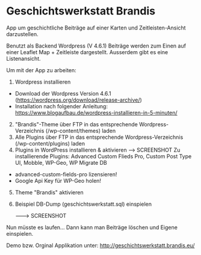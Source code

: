 # Geschichtswerkstatt Brandis
App um geschichtliche Beiträge auf einer Karten und Zeitleisten-Ansicht darzustellen.

Benutzt als Backend Wordpress (V 4.6.1)
Beiträge werden zum Einen auf einer Leaflet Map + Zeitleiste dargestellt.
Ausserdem gibt es eine Listenansicht.

Um mit der App zu arbeiten:

1. Wordpress installieren
  - Download der Wordpress Version 4.6.1 (https://wordpress.org/download/release-archive/)
  - Installation nach folgender Anleitung:
    https://www.blogaufbau.de/wordpress-installieren-in-5-minuten/
2. "Brandis"-Theme über FTP in das entsprechende Wordpress-Verzeichnis (/wp-content/themes) laden 
3. Alle Plugins über FTP in das entsprechende Wordpress-Verzeichnis (/wp-content/plugins) laden 
4. Plugins in WordPress installieren & aktivieren --> SCREENSHOT
  Zu installierende Plugins: Advanced Custom Flieds Pro, Custom Post Type UI, Mobble, WP-Geo, WP Migrate DB
  - advanced-custom-fields-pro lizensieren!
  - Google Api Key für WP-Geo holen!
5. Theme "Brandis" aktivieren
6. Beispiel DB-Dump (geschichtswerkstatt.sql) einspielen
  
    ---> SCREENSHOT

Nun müsste es laufen...
Dann kann man Beiträge löschen und Eigene einspielen.

Demo bzw. Orginal Applikation unter: http://geschichtswerkstatt.brandis.eu/
